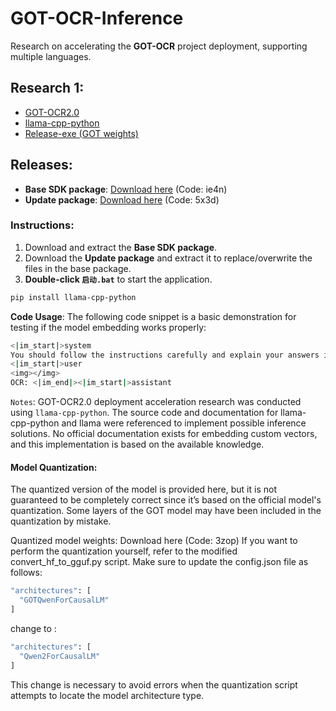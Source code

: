 # GOT-OCR-Inference

Research on accelerating the **GOT-OCR** project deployment, supporting multiple languages.

## Research 1:
- [GOT-OCR2.0](https://github.com/Ucas-HaoranWei/GOT-OCR2.0)
- [llama-cpp-python](https://github.com/abetlen/llama-cpp-python)
- [Release-exe (GOT weights)](https://huggingface.co/kaifeise/GOT-gguf/tree/main)

## Releases:
- **Base SDK package**: [Download here](https://pan.baidu.com/s/10Lo-yY_ZNW7gs0Gd9hiaMw) (Code: ie4n)
- **Update package**: [Download here](https://pan.baidu.com/s/1pw2JRQZjBZYo4UU-7UNuhQ) (Code: 5x3d)

### Instructions:
1. Download and extract the **Base SDK package**.
2. Download the **Update package** and extract it to replace/overwrite the files in the base package.
3. **Double-click `启动.bat`** to start the application.

```bash
pip install llama-cpp-python
```
**Code Usage**:
The following code snippet is a basic demonstration for testing if the model embedding works properly:  
```bash
<|im_start|>system
You should follow the instructions carefully and explain your answers in detail.<|im_end|>
<|im_start|>user
<img></img>
OCR: <|im_end|><|im_start|>assistant
```

`Notes`:
GOT-OCR2.0 deployment acceleration research was conducted using `llama-cpp-python`.
The source code and documentation for llama-cpp-python and llama were referenced to implement possible inference solutions.
No official documentation exists for embedding custom vectors, and this implementation is based on the available knowledge.  

#### Model Quantization:
The quantized version of the model is provided here, but it is not guaranteed to be completely correct since it’s based on the official model's quantization. Some layers of the GOT model may have been included in the quantization by mistake.

Quantized model weights: Download here (Code: 3zop)
If you want to perform the quantization yourself, refer to the modified convert_hf_to_gguf.py script. Make sure to update the config.json file as follows:

```bash
"architectures": [
  "GOTQwenForCausalLM"
]
```
change to :
```bash
"architectures": [
  "Qwen2ForCausalLM"
]
```
This change is necessary to avoid errors when the quantization script attempts to locate the model architecture type.

